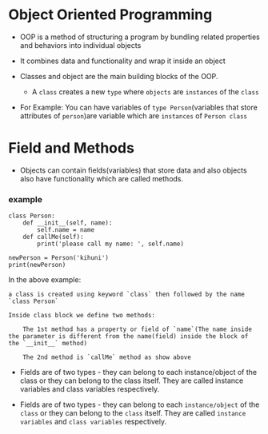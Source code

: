 # Object Oriented Programming

- OOP  is a method of structuring a program by bundling related properties and behaviors into individual objects
- It combines data and functionality and wrap it inside an object

- Classes and object are the main building blocks of the OOP.
    - A `class` creates a new `type` where `objects` are `instances` of the `class`
- For Example:
    You can have variables of `type Person`(variables that store attributes of `person`)are variable which are `instances` of `Person class`

# Field and Methods

- Objects can contain fields(variables) that store data and also objects also have functionality which are called methods.

### example

```
class Person:
    def __init__(self, name):
        self.name = name
    def callMe(self):
        print('please call my name: ', self.name)

newPerson = Person('kihuni')
print(newPerson)

```
  In the above example:
  
    a class is created using keyword `class` then followed by the name `class Person`
    
    Inside class block we define two methods:
    
        The 1st method has a property or field of `name`(The name inside the parameter is different from the name(field) inside the block of the `__init__` method)
        
        The 2nd method is `callMe` method as show above

- Fields are of two types - they can belong to each instance/object of the class or they can belong to the class itself. They are called instance variables and class variables respectively.

- Fields are of two types - they can belong to each `instance/object` of the `class` or they can belong to the `class` itself. They are called `instance variables` and `class variables` respectively.

